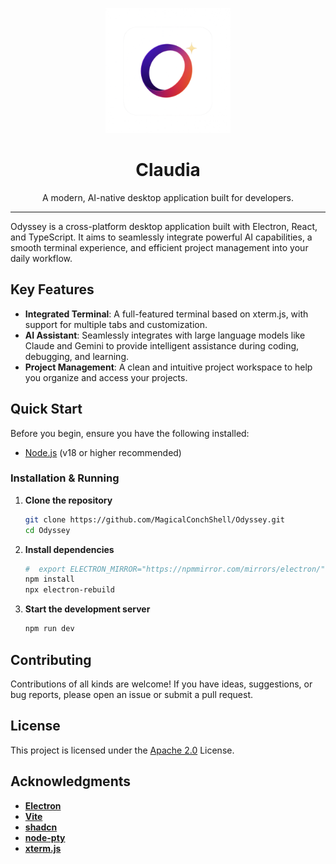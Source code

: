<p align="center">
  <img src="./public/Odyssey.png" alt="Odyssey Logo" width="200">
</p>

<h1 align="center">Claudia</h1>

<p align="center">
  A modern, AI-native desktop application built for developers.
</p>

---

Odyssey is a cross-platform desktop application built with Electron, React, and TypeScript. It aims to seamlessly integrate powerful AI capabilities, a smooth terminal experience, and efficient project management into your daily workflow.

## Key Features

- **Integrated Terminal**: A full-featured terminal based on xterm.js, with support for multiple tabs and customization.
- **AI Assistant**: Seamlessly integrates with large language models like Claude and Gemini to provide intelligent assistance during coding, debugging, and learning.
- **Project Management**: A clean and intuitive project workspace to help you organize and access your projects.

## Quick Start

Before you begin, ensure you have the following installed:

- [Node.js](https://nodejs.org/) (v18 or higher recommended)

### Installation & Running

1. **Clone the repository**
    ```bash
    git clone https://github.com/MagicalConchShell/Odyssey.git
    cd Odyssey
    ```

2. **Install dependencies**
    ```bash
    #  export ELECTRON_MIRROR="https://npmmirror.com/mirrors/electron/"
    npm install
    npx electron-rebuild
    ```

3. **Start the development server**
    ```bash
    npm run dev
    ```


## Contributing

Contributions of all kinds are welcome! If you have ideas, suggestions, or bug reports, please open an issue or submit a pull request.

## License

This project is licensed under the [Apache 2.0](./LICENSE) License.

## Acknowledgments

- **[Electron](https://www.electronjs.org/)**
- **[Vite](https://vite.dev/)**
- **[shadcn](https://ui.shadcn.com/)**
- **[node-pty](https://github.com/microsoft/node-pty)**
- **[xterm.js](https://github.com/xtermjs/xterm.js)**
